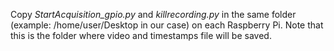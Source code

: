 Copy *StartAcquisition_gpio.py* and *killrecording.py* in the same folder (example: /home/user/Desktop in our case) on each Raspberry Pi. Note that this is the folder where video and timestamps file will be saved. 
